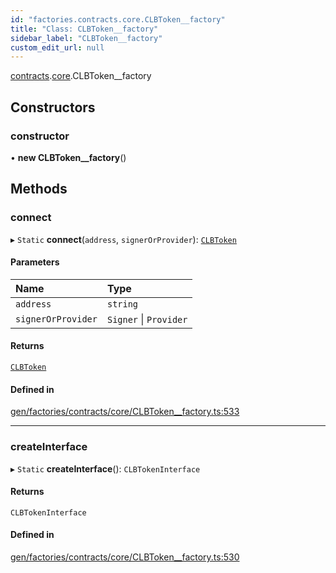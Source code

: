 ```yaml
---
id: "factories.contracts.core.CLBToken__factory"
title: "Class: CLBToken__factory"
sidebar_label: "CLBToken__factory"
custom_edit_url: null
---
```


[contracts](../namespaces/factories.contracts.md).[core](../namespaces/factories.contracts.core.md).CLBToken__factory

## Constructors

### constructor

• **new CLBToken__factory**()

## Methods

### connect

▸ `Static` **connect**(`address`, `signerOrProvider`): [`CLBToken`](../interfaces/contracts.core.CLBToken.md)

#### Parameters

| Name | Type |
| :------ | :------ |
| `address` | `string` |
| `signerOrProvider` | `Signer` \| `Provider` |

#### Returns

[`CLBToken`](../interfaces/contracts.core.CLBToken.md)

#### Defined in

[gen/factories/contracts/core/CLBToken__factory.ts:533](https://github.com/chromatic-protocol/sdk/blob/83d4e3f/src/gen/factories/contracts/core/CLBToken__factory.ts#L533)

___

### createInterface

▸ `Static` **createInterface**(): `CLBTokenInterface`

#### Returns

`CLBTokenInterface`

#### Defined in

[gen/factories/contracts/core/CLBToken__factory.ts:530](https://github.com/chromatic-protocol/sdk/blob/83d4e3f/src/gen/factories/contracts/core/CLBToken__factory.ts#L530)
